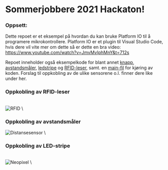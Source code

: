 # Sommerjobbere 2021 Hackaton!
### Oppsett:
Dette repoet er et eksempel på hvordan du kan bruke Platform IO til å programere mikrokontrollere.
Platform IO er et plugin til Visual Studio Code, hvis dere vil vite mer om dette så er dette en bra video: https://www.youtube.com/watch?v=JmvMvIphMnY&t=712s

Repoet inneholder også eksempelkode for blant annet [knapp](/lib/button), [avstandsmåler](/lib/distancemeter), [ledstripe](/lib/ledstrip) og [RFID-leser](/lib/rfid), samt. en [main-fil](src/main.cpp) for kjøring av koden. Forslag til oppkobling av de ulike sensorene o.l. finner dere like under her.  

### **Oppkobling av RFID-leser** 
\
![RFID](https://user-images.githubusercontent.com/32062528/126492891-0d4723e3-f128-402a-89ab-8dfc41f4a486.png)
\

### **Oppkobling av avstandsmåler** 

![Distansesensor](https://user-images.githubusercontent.com/32062528/126494867-0f3b5d7b-4409-4906-a492-8edc4ff5de6c.png)
\

### **Oppkobling av LED-stripe** 
\
![Neopixel](https://user-images.githubusercontent.com/32062528/126494919-14b7489c-742a-4e01-baaa-0d9a9eeecda1.png)
\
